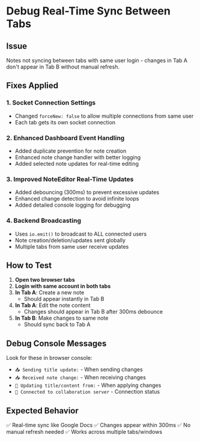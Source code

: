 # Debug Real-Time Sync Between Tabs

## Issue
Notes not syncing between tabs with same user login - changes in Tab A don't appear in Tab B without manual refresh.

## Fixes Applied

### 1. **Socket Connection Settings**
- Changed `forceNew: false` to allow multiple connections from same user
- Each tab gets its own socket connection

### 2. **Enhanced Dashboard Event Handling**
- Added duplicate prevention for note creation
- Enhanced note change handler with better logging
- Added selected note updates for real-time editing

### 3. **Improved NoteEditor Real-Time Updates**
- Added debouncing (300ms) to prevent excessive updates
- Enhanced change detection to avoid infinite loops
- Added detailed console logging for debugging

### 4. **Backend Broadcasting**
- Uses `io.emit()` to broadcast to ALL connected users
- Note creation/deletion/updates sent globally
- Multiple tabs from same user receive updates

## How to Test

1. **Open two browser tabs**
2. **Login with same account in both tabs**
3. **In Tab A**: Create a new note
   - Should appear instantly in Tab B
4. **In Tab A**: Edit the note content
   - Changes should appear in Tab B after 300ms debounce
5. **In Tab B**: Make changes to same note
   - Should sync back to Tab A

## Debug Console Messages
Look for these in browser console:
- `📤 Sending title update:` - When sending changes
- `📥 Received note change:` - When receiving changes
- `📝 Updating title/content from:` - When applying changes
- `🔌 Connected to collaboration server` - Connection status

## Expected Behavior
✅ Real-time sync like Google Docs
✅ Changes appear within 300ms
✅ No manual refresh needed
✅ Works across multiple tabs/windows
